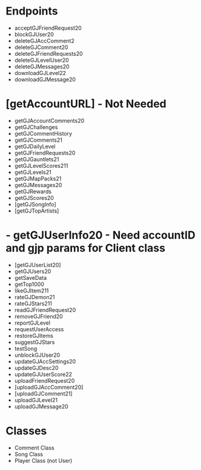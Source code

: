 # Endpoints

- acceptGJFriendRequest20
- blockGJUser20
- deleteGJAccComment2
- deleteGJComment20
- deleteGJFriendRequests20
- deleteGJLevelUser20
- deleteGJMessages20
- downloadGJLevel22
- downloadGJMessage20
# [getAccountURL] - Not Needed
- getGJAccountComments20
- getGJChallenges
- getGJCommentHistory
- getGJComments21
- getGJDailyLevel
- getGJFriendRequests20
- getGJGauntlets21
- getGJLevelScores211
- getGJLevels21
- getGJMapPacks21
- getGJMessages20
- getGJRewards
- getGJScores20
- [getGJSongInfo]
- [getGJTopArtists]
# - getGJUserInfo20 - Need accountID and gjp params for Client class
- [getGJUserList20]
- getGJUsers20
- getSaveData
- getTop1000
- likeGJItem211
- rateGJDemon21
- rateGJStars211
- readGJFriendRequest20
- removeGJFriend20
- reportGJLevel
- requestUserAccess
- restoreGJItems
- suggestGJStars
- testSong
- unblockGJUser20
- updateGJAccSettings20
- updateGJDesc20
- updateGJUserScore22
- uploadFriendRequest20
- [uploadGJAccComment20]
- [uploadGJComment21]
- uploadGJLevel21
- uploadGJMessage20

# Classes

- Comment Class
- Song Class
- Player Class (not User)